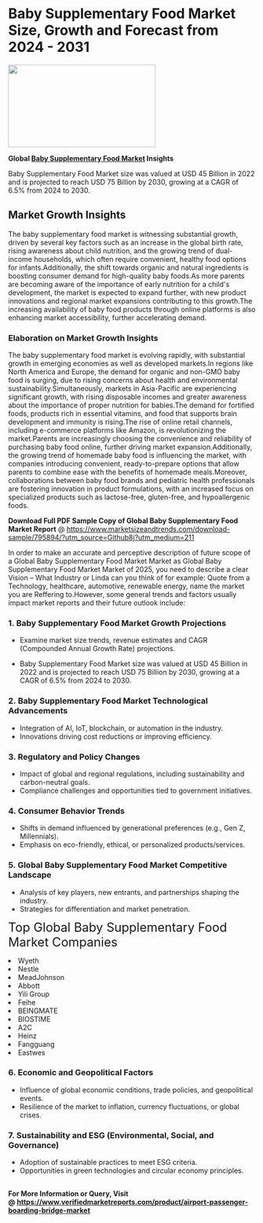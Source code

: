 <H1>Baby Supplementary Food Market Size, Growth and Forecast from 2024 - 2031</H1><img class="aligncenter size-medium wp-image-584254" src="https://thirdeyenews.in/wp-content/uploads/2024/09/Global-Market-Research-300x168.jpeg" alt="" width="300" height="168" /><p><strong>Global&nbsp;<a href="https://www.marketsizeandtrends.com/download-sample/795894/?utm_source=Github8j?utm_medium=211">Baby Supplementary Food Market</a> Insights</strong></p><p>Baby Supplementary Food Market size was valued at USD 45 Billion in 2022 and is projected to reach USD 75 Billion by 2030, growing at a CAGR of 6.5% from 2024 to 2030.</p><p><h2>Market Growth Insights</h2> The baby supplementary food market is witnessing substantial growth, driven by several key factors such as an increase in the global birth rate, rising awareness about child nutrition, and the growing trend of dual-income households, which often require convenient, healthy food options for infants.Additionally, the shift towards organic and natural ingredients is boosting consumer demand for high-quality baby foods.As more parents are becoming aware of the importance of early nutrition for a child's development, the market is expected to expand further, with new product innovations and regional market expansions contributing to this growth.The increasing availability of baby food products through online platforms is also enhancing market accessibility, further accelerating demand. <h3>Elaboration on Market Growth Insights</h3> The baby supplementary food market is evolving rapidly, with substantial growth in emerging economies as well as developed markets.In regions like North America and Europe, the demand for organic and non-GMO baby food is surging, due to rising concerns about health and environmental sustainability.Simultaneously, markets in Asia-Pacific are experiencing significant growth, with rising disposable incomes and greater awareness about the importance of proper nutrition for babies.The demand for fortified foods, products rich in essential vitamins, and food that supports brain development and immunity is rising.The rise of online retail channels, including e-commerce platforms like Amazon, is revolutionizing the market.Parents are increasingly choosing the convenience and reliability of purchasing baby food online, further driving market expansion.Additionally, the growing trend of homemade baby food is influencing the market, with companies introducing convenient, ready-to-prepare options that allow parents to combine ease with the benefits of homemade meals.Moreover, collaborations between baby food brands and pediatric health professionals are fostering innovation in product formulations, with an increased focus on specialized products such as lactose-free, gluten-free, and hypoallergenic foods.</p><p><span class=""><strong>Download Full PDF Sample Copy of Global Baby Supplementary Food Market Report</strong> @ <a href="https://www.marketsizeandtrends.com/download-sample/795894/?utm_source=Github8j?utm_medium=211" target="_blank">https://www.marketsizeandtrends.com/download-sample/795894/?utm_source=Github8j?utm_medium=211</a></span></p><p>In order to make an accurate and perceptive description of future scope of a Global&nbsp;Baby Supplementary Food Market Market as Global&nbsp;Baby Supplementary Food Market Market of 2025, you need to describe a clear Vision &ndash; What Industry or Linda can you think of for example: Quote from a Technology, healthcare, automotive, renewable energy, name the market you are Reffering to.However, some general trends and factors usually impact market reports and their future outlook include:</p><h3>1.&nbsp;<strong>Baby Supplementary Food Market Growth Projections</strong></h3><ul><li>Examine market size trends, revenue estimates and CAGR (Compounded Annual Growth Rate) projections.</li><li><p>Baby Supplementary Food Market size was valued at USD 45 Billion in 2022 and is projected to reach USD 75 Billion by 2030, growing at a CAGR of 6.5% from 2024 to 2030.</p></li></ul><h3>2.&nbsp;<strong>Baby Supplementary Food Market Technological Advancements</strong></h3><ul><li>Integration of AI, IoT, blockchain, or automation in the industry.</li><li>Innovations driving cost reductions or improving efficiency.</li></ul><h3>3.&nbsp;<strong>Regulatory and Policy Changes</strong></h3><ul><li>Impact of global and regional regulations, including sustainability and carbon-neutral goals.</li><li>Compliance challenges and opportunities tied to government initiatives.</li></ul><h3>4.&nbsp;<strong>Consumer Behavior Trends</strong></h3><ul><li>Shifts in demand influenced by generational preferences (e.g., Gen Z, Millennials).</li><li>Emphasis on eco-friendly, ethical, or personalized products/services.</li></ul><h3>5.&nbsp;<strong>Global Baby Supplementary Food Market Competitive Landscape</strong></h3><ul><li>Analysis of key players, new entrants, and partnerships shaping the industry.</li><li>Strategies for differentiation and market penetration.</li></ul><p data-pm-slice="1 1 []"><span style="color: inherit; font-family: inherit; font-size: 25px;">Top Global Baby Supplementary Food Market Companies</span></p><div class="" data-test-id=""><p><li>Wyeth</li><li> Nestle</li><li> MeadJohnson</li><li> Abbott</li><li> Yili Group</li><li> Feihe</li><li> BEINGMATE</li><li> BIOSTIME</li><li> A2C</li><li> Heinz</li><li> Fangguang</li><li> Eastwes</li></p></div><h3>6.&nbsp;<strong>Economic and Geopolitical Factors</strong></h3><ul><li>Influence of global economic conditions, trade policies, and geopolitical events.</li><li>Resilience of the market to inflation, currency fluctuations, or global crises.</li></ul><h3>7.&nbsp;<strong>Sustainability and ESG (Environmental, Social, and Governance)</strong></h3><ul><li>Adoption of sustainable practices to meet ESG criteria.</li><li>Opportunities in green technologies and circular economy principles.</li></ul><h2><strong style="font-size: 14px;">For More Information or Query, Visit @&nbsp;</strong><a style="background-color: #ffffff; font-size: 14px;" href="https://www.marketsizeandtrends.com/report/baby-supplementary-food-market/" target="_blank">https://www.verifiedmarketreports.com/product/airport-passenger-boarding-bridge-market</a></h2>